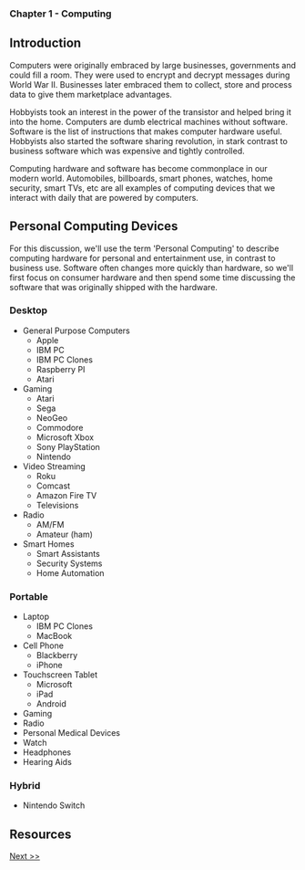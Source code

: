 ### Chapter 1 - Computing

## Introduction

Computers were originally embraced by large businesses, governments and could fill a room. They were used to encrypt and decrypt messages during World War II. Businesses later embraced them to collect, store and process data to give them marketplace advantages.

Hobbyists took an interest in the power of the transistor and helped bring it into the home. Computers are dumb electrical machines without software. Software is the list of instructions that makes computer hardware useful. Hobbyists also started the software sharing revolution, in stark contrast to business software which was expensive and tightly controlled.

Computing hardware and software has become commonplace in our modern world. Automobiles, billboards, smart phones, watches, home security, smart TVs, etc are all examples of computing devices that we interact with daily that are powered by computers. 

## Personal Computing Devices

For this discussion, we'll use the term 'Personal Computing' to describe computing hardware for personal and entertainment use, in contrast to business use. Software often changes more quickly than hardware, so we'll first focus on consumer hardware and then spend some time discussing the software that was originally shipped with the hardware.

### Desktop

* General Purpose Computers
  * Apple
  * IBM PC
  * IBM PC Clones
  * Raspberry PI
  * Atari
* Gaming
  * Atari
  * Sega
  * NeoGeo
  * Commodore
  * Microsoft Xbox
  * Sony PlayStation
  * Nintendo
* Video Streaming
  * Roku
  * Comcast
  * Amazon Fire TV
  * Televisions
* Radio
  * AM/FM
  * Amateur (ham)
* Smart Homes
  * Smart Assistants
  * Security Systems
  * Home Automation

### Portable

* Laptop
  * IBM PC Clones
  * MacBook
* Cell Phone
  * Blackberry
  * iPhone
* Touchscreen Tablet
  * Microsoft
  * iPad
  * Android
* Gaming
* Radio
* Personal Medical Devices
* Watch
* Headphones
* Hearing Aids

### Hybrid

* Nintendo Switch

## Resources

[Next >>](030-chapter-02.md)
